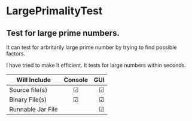 # LargePrimalityTest
Test for large prime numbers.
-------------------------------
It can test for arbritarily large prime number by trying to find possible factors.

I have tried to make it efficient. It tests for large numbers within seconds.

| Will Include       | Console       | GUI   |
| ------------------ |:-------------:| -----:|
| Source file(s)     |    &#9745;    |&#9745;|
| Binary File(s)     |    &#9745;    |&#9745;|
| Runnable Jar File  |               |&#9745;|

